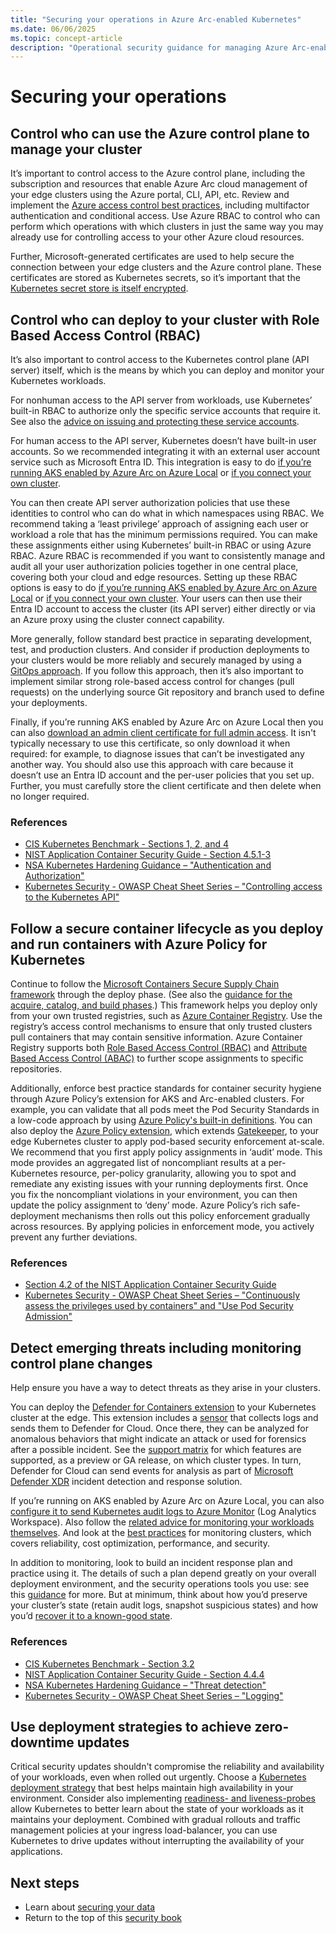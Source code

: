 ```yaml
---
title: "Securing your operations in Azure Arc-enabled Kubernetes"
ms.date: 06/06/2025
ms.topic: concept-article
description: "Operational security guidance for managing Azure Arc-enabled Kubernetes clusters, including monitoring, logging, and incident response."
---
```


# Securing your operations

## Control who can use the Azure control plane to manage your cluster

It’s important to control access to the Azure control plane, including the subscription and resources that enable Azure Arc cloud management of your edge clusters using the Azure portal, CLI, API, etc. Review and implement the [Azure access control best practices](/azure/security/fundamentals/identity-management-best-practices), including multifactor authentication and conditional access. Use Azure RBAC to control who can perform which operations with which clusters in just the same way you may already use for controlling access to your other Azure cloud resources.

Further, Microsoft-generated certificates are used to help secure the connection between your edge clusters and the Azure control plane. These certificates are stored as Kubernetes secrets, so it’s important that the [Kubernetes secret store is itself encrypted](conceptual-securing-your-data.md#protect-the-kubernetes-secrets-store).

## Control who can deploy to your cluster with Role Based Access Control (RBAC)

It’s also important to control access to the Kubernetes control plane (API server) itself, which is the means by which you can deploy and monitor your Kubernetes workloads.

For nonhuman access to the API server from workloads, use Kubernetes’ built-in RBAC to authorize only the specific service accounts that require it. See also the [advice on issuing and protecting these service accounts](conceptual-securing-your-workloads.md#configure-tls-encryption-and-authentication-withintofrom-workloads).

For human access to the API server, Kubernetes doesn’t have built-in user accounts. So we recommended integrating it with an external user account service such as Microsoft Entra ID. This integration is  easy to do [if you’re running AKS enabled by Azure Arc on Azure Local](/azure/aks/hybrid/enable-authentication-microsoft-entra-id) or [if you connect your own cluster](/azure/aks/hybrid/enable-authentication-microsoft-entra-id).

You can then create API server authorization policies that use these identities to control who can do what in which namespaces using RBAC. We recommend taking a ‘least privilege’ approach of assigning each user or workload a role that has the minimum permissions required. You can make these assignments either using Kubernetes’ built-in RBAC or using Azure RBAC. Azure RBAC is recommended if you want to consistently manage and audit all your user authorization policies together in one central place, covering both your cloud and edge resources. Setting up these RBAC options is easy to do [if you’re running AKS enabled by Azure Arc on Azure Local](/azure/aks/hybrid/azure-rbac-23h2) or [if you connect your own cluster](/azure/azure-arc/kubernetes/azure-rbac?tabs=kubernetes-latest). Your users can then use their Entra ID account to access the cluster (its API server) either directly or via an Azure proxy using the cluster connect capability.

More generally, follow standard best practice in separating development, test, and production clusters. And consider if production deployments to your clusters would be more reliably and securely managed by using a [GitOps approach](/azure/azure-arc/kubernetes/tutorial-use-gitops-flux2?tabs=azure-cli). If you follow this approach, then it’s also important to implement similar strong role-based access control for changes (pull requests) on the underlying source Git repository and branch used to define your deployments.

Finally, if you’re running AKS enabled by Azure Arc on Azure Local then you can also [download an admin client certificate for full admin access](/azure/aks/aksarc/retrieve-admin-kubeconfig). It isn't typically necessary to use this certificate, so only download it when required: for example, to diagnose issues that can’t be investigated any another way. You should also use this approach with care because it doesn’t use an Entra ID account and the per-user policies that you set up. Further, you must carefully store the client certificate and then delete when no longer required.

### References
* [CIS Kubernetes Benchmark - Sections 1, 2, and 4](https://www.cisecurity.org/benchmark/kubernetes)
* [NIST Application Container Security Guide - Section 4.5.1-3](https://csrc.nist.gov/pubs/sp/800/190/final)
* [NSA Kubernetes Hardening Guidance – "Authentication and Authorization"](https://media.defense.gov/2022/Aug/29/2003066362/-1/-1/0/CTR_KUBERNETES_HARDENING_GUIDANCE_1.2_20220829.PDF)
* [Kubernetes Security - OWASP Cheat Sheet Series – "Controlling access to the Kubernetes API"](https://cheatsheetseries.owasp.org/cheatsheets/Kubernetes_Security_Cheat_Sheet.html)

## Follow a secure container lifecycle as you deploy and run containers with Azure Policy for Kubernetes

Continue to follow the [Microsoft Containers Secure Supply Chain framework](/azure/security/container-secure-supply-chain/articles/container-secure-supply-chain-implementation/containers-secure-supply-chain-overview) through the deploy phase. (See also the [guidance for the acquire, catalog, and build phases](conceptual-securing-your-workloads.md#follow-a-secure-container-lifecycle-as-you-acquire-catalog-and-build-your-containers).) This framework helps you deploy only from your own trusted registries, such as [Azure Container Registry](/azure/container-registry/). Use the registry’s access control mechanisms to ensure that only trusted clusters pull containers that may contain sensitive information. Azure Container Registry supports both [Role Based Access Control (RBAC)](/azure/container-registry/container-registry-rbac-built-in-roles-overview?tabs=registries-configured-with-rbac-registry-abac-repository-permissions) and [Attribute Based Access Control (ABAC)](/azure/container-registry/container-registry-rbac-abac-repository-permissions?tabs=azure-portal) to further scope assignments to specific repositories.

Additionally, enforce best practice standards for container security hygiene through Azure Policy’s extension for AKS and Arc-enabled clusters. For example, you can validate that all pods meet the Pod Security Standards in a low-code approach by using [Azure Policy's built-in definitions](/azure/governance/policy/samples/built-in-policies#kubernetes). You can also deploy the [Azure Policy extension](/azure/governance/policy/concepts/policy-for-kubernetes?toc=%2Fazure%2Fazure-arc%2Fkubernetes%2Ftoc.json&bc=%2Fazure%2Fazure-arc%2Fkubernetes%2Fbreadcrumb%2Ftoc.json#install-azure-policy-extension-for-azure-arc-enabled-kubernetes), which extends [Gatekeeper](https://open-policy-agent.github.io/gatekeeper/website/), to your edge Kubernetes cluster to apply pod-based security enforcement at-scale. We recommend that you first apply policy assignments in ‘audit’ mode. This mode provides an aggregated list of noncompliant results at a per-Kubernetes resource, per-policy granularity, allowing you to spot and remediate any existing issues with your running deployments first. Once you fix the noncompliant violations in your environment, you can then update the policy assignment to ‘deny’ mode. Azure Policy’s rich safe-deployment mechanisms then rolls out this policy enforcement gradually across resources. By applying policies in enforcement mode, you actively prevent any further deviations. 

### References
* [Section 4.2 of the NIST Application Container Security Guide](https://csrc.nist.gov/pubs/sp/800/190/final)
* [Kubernetes Security - OWASP Cheat Sheet Series – "Continuously assess the privileges used by containers" and "Use Pod Security Admission"](https://cheatsheetseries.owasp.org/cheatsheets/Kubernetes_Security_Cheat_Sheet.html)

## Detect emerging threats including monitoring control plane changes

Help ensure you have a way to detect threats as they arise in your clusters.

You can deploy the [Defender for Containers extension](/azure/defender-for-cloud/defender-for-containers-introduction#run-time-protection-for-kubernetes-nodes-and-clusters) to your Kubernetes cluster at the edge. This extension includes a [sensor](/azure/defender-for-cloud/defender-for-containers-enable?tabs=aks-deploy-portal%2Ck8s-deploy-cli%2Ck8s-verify-asc%2Ck8s-remove-arc%2Caks-removeprofile-api&pivots=defender-for-container-arc) that collects logs and sends them to Defender for Cloud. Once there, they can be analyzed for anomalous behaviors that might indicate an attack or used for forensics after a possible incident. See the [support matrix](/azure/defender-for-cloud/support-matrix-defender-for-containers?tabs=azureva%2Carcrt%2Carcspm%2Carcnet) for which features are supported, as a preview or GA release, on which cluster types. In turn, Defender for Cloud can send events for analysis as part of [Microsoft Defender XDR](/azure/defender-for-cloud/concept-integration-365) incident detection and response solution.

If you’re running on AKS enabled by Azure Arc on Azure Local, you can also [configure it to send Kubernetes audit logs to Azure Monitor](/azure/aks/aksarc/kubernetes-monitor-audit-events) (Log Analytics Workspace). Also follow the [related advice for monitoring your workloads themselves](conceptual-securing-.md#maintain-and-monitor-workload-telemetry-and-plug-it-into-a-security-management-siem-solution). And look at the [best practices](/azure/azure-monitor/containers/best-practices-containers) for monitoring clusters, which covers reliability, cost optimization, performance, and security.

In addition to monitoring, look to build an incident response plan and practice using it. The details of such a plan depend greatly on your overall deployment environment, and the security operations tools you use: see this [guidance](/security/operations/incident-response-overview) for more. But at minimum, think about how you’d preserve your cluster’s state (retain audit logs, snapshot suspicious states) and how you’d [recover it to a known-good state](conceptual-securing-your-data.md#enable-cluster-recovery-without-impacting-your-security-posture).

### References
* [CIS Kubernetes Benchmark - Section 3.2](https://www.cisecurity.org/benchmark/kubernetes)
* [NIST Application Container Security Guide - Section 4.4.4](https://csrc.nist.gov/pubs/sp/800/190/final)
* [NSA Kubernetes Hardening Guidance – "Threat detection"](https://media.defense.gov/2022/Aug/29/2003066362/-1/-1/0/CTR_KUBERNETES_HARDENING_GUIDANCE_1.2_20220829.PDF)
* [Kubernetes Security - OWASP Cheat Sheet Series – "Logging"](https://cheatsheetseries.owasp.org/cheatsheets/Kubernetes_Security_Cheat_Sheet.html)

## Use deployment strategies to achieve zero-downtime updates

Critical security updates shouldn't compromise the reliability and availability of your workloads, even when rolled out urgently. Choose a [Kubernetes deployment strategy](https://azure.microsoft.com/solutions/kubernetes-on-azure/deployment-strategy/) that best helps maintain high availability in your environment. Consider also implementing [readiness- and liveness-probes](https://kubernetes.io/docs/concepts/configuration/liveness-readiness-startup-probes/) allow Kubernetes to better learn about the state of your workloads as it maintains your deployment. Combined with gradual rollouts and traffic management policies at your ingress load-balancer, you can use Kubernetes to drive updates without interrupting the availability of your applications.

## Next steps

- Learn about [securing your data](conceptual-securing-your-data.md)
- Return to the top of this [security book](conceptual-security-book.md)